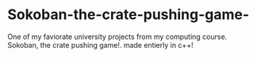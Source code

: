 # Sokoban-the-crate-pushing-game-
One of my faviorate university projects from my computing course. Sokoban, the crate pushing game!. made entierly in c++!
